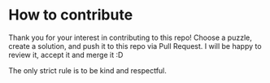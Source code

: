 # How to contribute
Thank you for your interest in contributing to this repo!
Choose a puzzle, create a solution, and push it to this repo via Pull Request. I will be happy to review it, accept it and merge it :D

The only strict rule is to be kind and respectful.